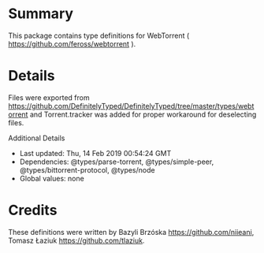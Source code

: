 # Summary
This package contains type definitions for WebTorrent ( https://github.com/feross/webtorrent ).

# Details
Files were exported from https://github.com/DefinitelyTyped/DefinitelyTyped/tree/master/types/webtorrent
and Torrent.tracker was added for proper workaround for deselecting files.

Additional Details
 * Last updated: Thu, 14 Feb 2019 00:54:24 GMT
 * Dependencies: @types/parse-torrent, @types/simple-peer, @types/bittorrent-protocol, @types/node
 * Global values: none

# Credits
These definitions were written by Bazyli Brzóska <https://github.com/niieani>, Tomasz Łaziuk <https://github.com/tlaziuk>.
